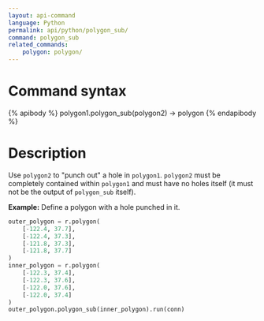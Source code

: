 ```yaml
---
layout: api-command
language: Python
permalink: api/python/polygon_sub/
command: polygon_sub
related_commands:
    polygon: polygon/
---
```


# Command syntax #

{% apibody %}
polygon1.polygon_sub(polygon2) &rarr; polygon
{% endapibody %}

# Description #

Use `polygon2` to "punch out" a hole in `polygon1`. `polygon2` must be completely contained within `polygon1` and must have no holes itself (it must not be the output of `polygon_sub` itself).


__Example:__ Define a polygon with a hole punched in it.

```py
outer_polygon = r.polygon(
    [-122.4, 37.7],
    [-122.4, 37.3],
    [-121.8, 37.3],
    [-121.8, 37.7]
)
inner_polygon = r.polygon(
    [-122.3, 37.4],
    [-122.3, 37.6],
    [-122.0, 37.6],
    [-122.0, 37.4]
)
outer_polygon.polygon_sub(inner_polygon).run(conn)
```
